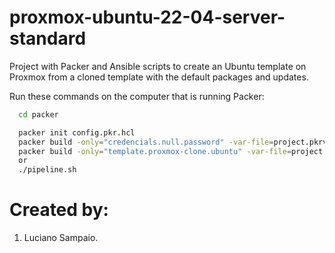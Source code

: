# proxmox-ubuntu-22-04-server-standard
Project with Packer and Ansible scripts to create an Ubuntu template on Proxmox from a cloned template with the default packages and updates.

Run these commands on the computer that is running Packer:

```bash
  cd packer

  packer init config.pkr.hcl
  packer build -only="credencials.null.password" -var-file=project.pkrvars.hcl clone/.
  packer build -only="template.proxmox-clone.ubuntu" -var-file=project.pkrvars.hcl clone/.
  or 
  ./pipeline.sh
```

# Created by: 

1. Luciano Sampaio.

